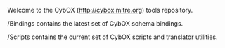 Welcome to the CybOX (http://cybox.mitre.org) tools repository. 

/Bindings contains the latest set of CybOX schema bindings. 

/Scripts contains the current set of CybOX scripts and translator utilities.

